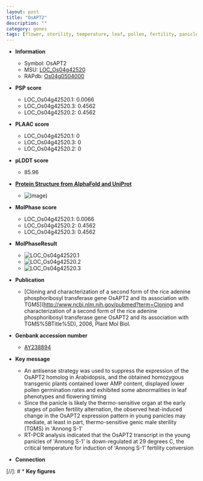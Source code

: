 ```yaml
---
layout: post
title: "OsAPT2"
description: ""
category: genes
tags: [flower, sterility, temperature, leaf, pollen, fertility, panicle]
---
```


* **Information**  
    + Symbol: OsAPT2  
    + MSU: [LOC_Os04g42520](http://rice.plantbiology.msu.edu/cgi-bin/ORF_infopage.cgi?orf=LOC_Os04g42520)  
    + RAPdb: [Os04g0504000](http://rapdb.dna.affrc.go.jp/viewer/gbrowse_details/irgsp1?name=Os04g0504000)  

* **PSP score**  
    + LOC_Os04g42520.1: 0.0066 
    + LOC_Os04g42520.3: 0.4562 
    + LOC_Os04g42520.2: 0.4562 

* **PLAAC score**  
    + LOC_Os04g42520.1: 0 
    + LOC_Os04g42520.3: 0 
    + LOC_Os04g42520.2: 0 

* **pLDDT score**
    + 85.96

* **[Protein Structure from AlphaFold and UniProt](https://www.uniprot.org/uniprotkb/Q84P57/entry#structure)**
    + ![image](https://ricepsp.github.io/images/Q8/AF-Q84P57-F1.png))

* **MolPhase score**
    + LOC_Os04g42520.1: 0.0066
    + LOC_Os04g42520.2: 0.4562
    + LOC_Os04g42520.3: 0.4562

* **MolPhaseResult**
    + ![LOC_Os04g42520.1](https://ricepsp.github.io/pictures/LOC_Os04g/LOC_Os04g42520.1.png)
    + ![LOC_Os04g42520.2](https://ricepsp.github.io/pictures/LOC_Os04g/LOC_Os04g42520.2.png)
    + ![LOC_Os04g42520.3](https://ricepsp.github.io/pictures/LOC_Os04g/LOC_Os04g42520.3.png)

* **Publication**  
    + [Cloning and characterization of a second form of the rice adenine phosphoribosyl transferase gene OsAPT2 and its association with TGMS](http://www.ncbi.nlm.nih.gov/pubmed?term=Cloning and characterization of a second form of the rice adenine phosphoribosyl transferase gene OsAPT2 and its association with TGMS%5BTitle%5D), 2006, Plant Mol Biol.

* **Genbank accession number**  
    + [AY238894](http://www.ncbi.nlm.nih.gov/nuccore/AY238894)

* **Key message**  
    + An antisense strategy was used to suppress the expression of the OsAPT2 homolog in Arabidopsis, and the obtained homozygous transgenic plants contained lower AMP content, displayed lower pollen germination rates and exhibited some abnormalities in leaf phenotypes and flowering timing
    + Since the panicle is likely the thermo-sensitive organ at the early stages of pollen fertility alternation, the observed heat-induced change in the OsAPT2 expression pattern in young panicles may mediate, at least in part, thermo-sensitive genic male sterility (TGMS) in 'Annong S-1'
    + RT-PCR analysis indicated that the OsAPT2 transcript in the young panicles of 'Annong S-1' is down-regulated at 29 degrees C, the critical temperature for induction of 'Annong S-1' fertility conversion

* **Connection**  

[//]: # * **Key figures**  



